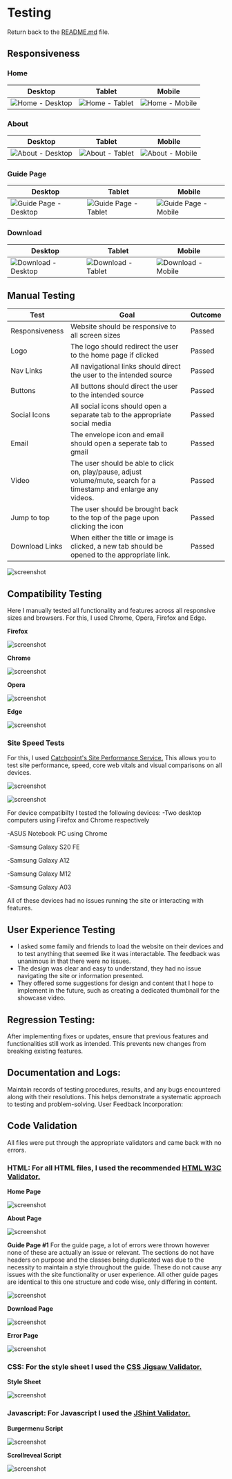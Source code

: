 # Testing

Return back to the [README.md](README.md) file.

## Responsiveness

### Home

| Desktop | Tablet | Mobile |
| --- | --- | --- |
| ![Home - Desktop](documentation/homedesktop.png) | ![Home - Tablet](documentation/hometablet.png) | ![Home - Mobile](documentation/homemobile.png) |

### About

| Desktop | Tablet | Mobile |
| --- | --- | --- |
| ![About - Desktop](documentation/aboutdesktop.png) | ![About - Tablet](documentation/abouttablet.png) | ![About - Mobile](documentation/aboutmobile.png) |

### Guide Page 

| Desktop | Tablet | Mobile |
| --- | --- | --- |
| ![Guide Page - Desktop](documentation/guidedesktop.png) |  ![Guide Page - Tablet](documentation/guidetablet.png) | ![Guide Page - Mobile](documentation/guidemobile.png) |

### Download

| Desktop | Tablet | Mobile |
| --- | --- | --- |
| ![Download - Desktop](documentation/downloaddesktop.png) | ![Download - Tablet](documentation/downloadstablet.png) | ![Download - Mobile](documentation/downloadsmobile.png) |

## Manual Testing

| Test | Goal | Outcome |
| --- | --- | --- |
| Responsiveness | Website should be responsive to all screen sizes | Passed |
| Logo | The logo should redirect the user to the home page if clicked | Passed |
| Nav Links | All navigational links should direct the user to the intended source | Passed |
| Buttons | All buttons should direct the user to the intended source | Passed |
| Social Icons | All social icons should open a separate tab to the appropriate social media | Passed |
| Email | The envelope icon and email should open a seperate tab to gmail | Passed |
| Video | The user should be able to click on, play/pause, adjust volume/mute, search for a timestamp and enlarge any videos. | Passed |
| Jump to top | The user should be brought back to the top of the page upon clicking the icon | Passed |
| Download Links | When either the title or image is clicked, a new tab should be opened to the appropriate link. | Passed |

![screenshot](documentation/firefoxtest.png)

## Compatibility Testing

Here I manually tested all functionality and features across all responsive sizes and browsers. For this, I used Chrome, Opera, Firefox and Edge.

**Firefox**

![screenshot](documentation/firefoxtest.png)

**Chrome**

![screenshot](documentation/googlechrometest.png)

**Opera**

![screenshot](documentation/operatest.png)

**Edge** 

![screenshot](documentation/edgetest.png)

### Site Speed Tests
For this, I used [Catchpoint's Site Performance Service.](https://www.webpagetest.org/) This allows you to test site performance, speed, core web vitals and visual comparisons on all devices. 

![screenshot](documentation/pageperformance.png)

![screenshot](documentation/waterfallview.png)

For device compatibilty I tested the following devices:
-Two desktop computers using Firefox and Chrome respectively

-ASUS Notebook PC using Chrome 

-Samsung Galaxy S20 FE

-Samsung Galaxy A12

-Samsung Galaxy M12

-Samsung Galaxy A03

All of these devices had no issues running the site or interacting with features.
    
## User Experience Testing

- I asked some family and friends to load the website on their devices and to test anything that seemed like it was interactable. The feedback was unanimous in that there were no issues.
- The design was clear and easy to understand, they had no issue navigating the site or information presented. 
- They offered some suggestions for design and content that I hope to implement in the future, such as creating a dedicated thumbnail for the showcase video.

## Regression Testing:

After implementing fixes or updates, ensure that previous features and functionalities still work as intended. This prevents new changes from breaking existing features.

## Documentation and Logs:

Maintain records of testing procedures, results, and any bugs encountered along with their resolutions. This helps demonstrate a systematic approach to testing and problem-solving.
User Feedback Incorporation:

## Code Validation
All files were put through the appropriate validators and came back with no errors. 

### HTML: For all HTML files, I used the recommended [HTML W3C Validator.](https://validator.w3.org)

**Home Page**

![screenshot](documentation/indextest.png)

**About Page**

![screenshot](documentation/abouttest.png)

**Guide Page #1**
For the guide page, a lot of errors were thrown however none of these are actually an issue or relevant. The sections do not have headers on purpose and the classes being duplicated was due to the necessity to maintain a style throughout the guide. These do not cause any issues with the site functionality or user experience. All other guide pages are identical to this one structure and code wise, only differing in content.

![screenshot](documentation/getstarttest.png)

**Download Page**

![screenshot](documentation/downloadtest.png)

**Error Page**

![screenshot](documentation/errortest.png)

### CSS: For the style sheet I used the [CSS Jigsaw Validator.](https://jigsaw.w3.org/css-validator)

**Style Sheet**

![screenshot](documentation/csstest.png)

### Javascript: For Javascript I used the [JShint Validator.](https://jshint.com)

**Burgermenu Script**

![screenshot](documentation/burgertest.webp)

**Scrollreveal Script**

![screenshot](documentation/scripttest.png)

    
